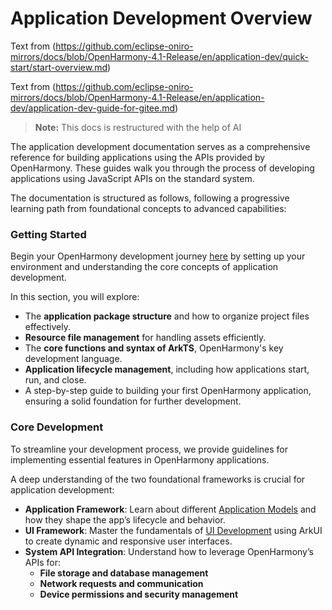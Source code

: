 # Application Development Overview

Text from (https://github.com/eclipse-oniro-mirrors/docs/blob/OpenHarmony-4.1-Release/en/application-dev/quick-start/start-overview.md)

Text from (https://github.com/eclipse-oniro-mirrors/docs/blob/OpenHarmony-4.1-Release/en/application-dev/application-dev-guide-for-gitee.md)

> **Note:**
This docs is restructured with the help of AI

The application development documentation serves as a comprehensive reference for building applications using the APIs provided by OpenHarmony. These guides walk you through the process of developing applications using JavaScript APIs on the standard system.

The documentation is structured as follows, following a progressive learning path from foundational concepts to advanced capabilities:

### Getting Started

Begin your OpenHarmony development journey [here](quick_start/before_start.md) by setting up your environment and understanding the core concepts of application development.

In this section, you will explore:
- The **application package structure** and how to organize project files effectively.
- **Resource file management** for handling assets efficiently.
- The **core functions and syntax of ArkTS**, OpenHarmony's key development language.
- **Application lifecycle management**, including how applications start, run, and close.
- A step-by-step guide to building your first OpenHarmony application, ensuring a solid foundation for further development.

### Core Development

To streamline your development process, we provide guidelines for implementing essential features in OpenHarmony applications.

A deep understanding of the two foundational frameworks is crucial for application development:

- **Application Framework**: Learn about different [Application Models](application-models/Readme-EN.md) and how they shape the app’s lifecycle and behavior.
- **UI Framework**: Master the fundamentals of [UI Development](ui/Readme-EN.md) using ArkUI to create dynamic and responsive user interfaces.
- **System API Integration**: Understand how to leverage OpenHarmony’s APIs for:
  - **File storage and database management**
  - **Network requests and communication**
  - **Device permissions and security management**
